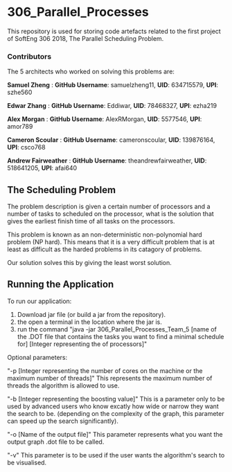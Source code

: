 # 306_Parallel_Processes

This repository is used for storing code artefacts related to the first project of SoftEng 306 2018, The Parallel Scheduling Problem.
### Contributors
The 5 architects who worked on solving this problems are:

**Samuel Zheng** : **GitHub Username**: samuelzheng11, **UID**: 634715579, **UPI**: szhe560

**Edwar Zhang** : **GitHub Username**: Eddiwar, **UID**: 78468327, **UPI**: ezha219

**Alex Morgan** : **GitHub Username**: AlexRMorgan, **UID**: 5577546, **UPI**: amor789

**Cameron Scoular** : **GitHub Username**: cameronscoular, **UID**: 139876164, **UPI**: csco768

**Andrew Fairweather** : **GitHub Username**: theandrewfairweather, **UID**: 518641205, **UPI**: afai640

## The Scheduling Problem
The problem description is given a certain number of processors and a number of tasks to scheduled on the processor, 
what is the solution that gives the earliest finish time of all tasks on the processors.

This problem is known as an non-deterministic non-polynomial hard problem (NP hard). This means that it is a very difficult problem
that is at least as difficult as the harded problems in its catagory of problems.

Our solution solves this by giving the least worst solution.

## Running the Application
To run our application:
1. Download jar file (or build a jar from the repository). 
2. the open a terminal in the location where the jar is.
3. run the command "java -jar 306_Parallel_Processes_Team_5 [name of the .DOT file that contains the tasks you want to find a minimal schedule for] [Integer representing the of processors]"

Optional parameters:

"-p [Integer representing the number of cores on the machine or the maximum number of threads]"
This represents the maximum number of threads the algorithm is allowed to use.

"-b [Integer representing the boosting value]" 
This is a parameter only to be used by advanced users who know excatly how wide or narrow they want the search to be. (depending on the complexity of the graph, this parameter can speed up the search significantly).

"-o [Name of the output file]" 
This parameter represents what you want the output graph .dot file to be called.

"-v" 
This parameter is to be used if the user wants the algorithm's search to be visualised.
